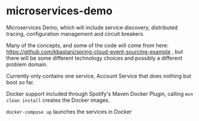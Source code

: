 # microservices-demo
Microservices Demo, which will include service discovery, distributed tracing, configuration management and circuit breakers.

Many of the concepts, and some of the code will come from here: https://github.com/kbastani/spring-cloud-event-sourcing-example , but there will be some different technology choices and possibly a different problem domain.

Currently only contains one service, Account Service that does nothing but boot so far.

Docker support included through Spotify's Maven Docker Plugin, calling ```mvn clean install``` creates the Docker images.

```docker-compose up``` launches the services in Docker
